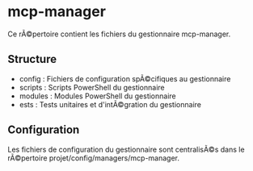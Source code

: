 # mcp-manager

Ce rÃ©pertoire contient les fichiers du gestionnaire mcp-manager.

## Structure

- config : Fichiers de configuration spÃ©cifiques au gestionnaire
- scripts : Scripts PowerShell du gestionnaire
- modules : Modules PowerShell du gestionnaire
- 	ests : Tests unitaires et d'intÃ©gration du gestionnaire

## Configuration

Les fichiers de configuration du gestionnaire sont centralisÃ©s dans le rÃ©pertoire projet/config/managers/mcp-manager.
